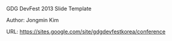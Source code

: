 GDG DevFest 2013 Slide Template

Author: Jongmin Kim

URL: https://sites.google.com/site/gdgdevfestkorea/conference

